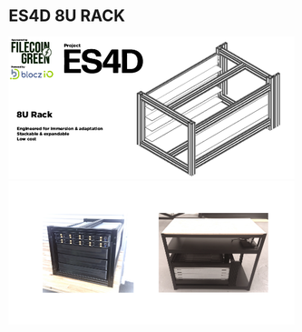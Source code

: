 # ES4D 8U RACK
![screenshot](https://github.com/Monolithcreative/ES4D/blob/main/ES4D-8UR.png)
![screenshot](https://github.com/Monolithcreative/ES4D/blob/main/ES4D_8Upics.png)
